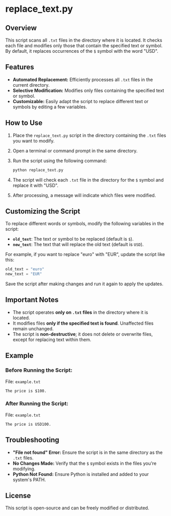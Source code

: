 # replace_text.py  

## Overview  
This script scans all `.txt` files in the directory where it is located. It checks each file and modifies only those that contain the specified text or symbol. By default, it replaces occurrences of the `$` symbol with the word "USD".  

## Features  
- **Automated Replacement:** Efficiently processes all `.txt` files in the current directory.  
- **Selective Modification:** Modifies only files containing the specified text or symbol.  
- **Customizable:** Easily adapt the script to replace different text or symbols by editing a few variables.  

## How to Use  

1. Place the `replace_text.py` script in the directory containing the `.txt` files you want to modify.  
2. Open a terminal or command prompt in the same directory.  
3. Run the script using the following command:  

   ```bash  
   python replace_text.py  
   ```  

4. The script will check each `.txt` file in the directory for the `$` symbol and replace it with "USD".  
5. After processing, a message will indicate which files were modified.  

## Customizing the Script  

To replace different words or symbols, modify the following variables in the script:  
- **`old_text`**: The text or symbol to be replaced (default is `$`).  
- **`new_text`**: The text that will replace the old text (default is `USD`).  

For example, if you want to replace "euro" with "EUR", update the script like this:  

```python  
old_text = "euro"  
new_text = "EUR"  
```  

Save the script after making changes and run it again to apply the updates.  

## Important Notes  
- The script operates **only on `.txt` files** in the directory where it is located.  
- It modifies files **only if the specified text is found**. Unaffected files remain unchanged.  
- The script is **non-destructive**; it does not delete or overwrite files, except for replacing text within them.  

## Example  

### Before Running the Script:  
File: `example.txt`  
```
The price is $100.  
```  

### After Running the Script:  
File: `example.txt`  
```
The price is USD100.  
```  

## Troubleshooting  

- **"File not found" Error:** Ensure the script is in the same directory as the `.txt` files.  
- **No Changes Made:** Verify that the `$` symbol exists in the files you're modifying.  
- **Python Not Found:** Ensure Python is installed and added to your system's PATH.  

## License  
This script is open-source and can be freely modified or distributed.  
